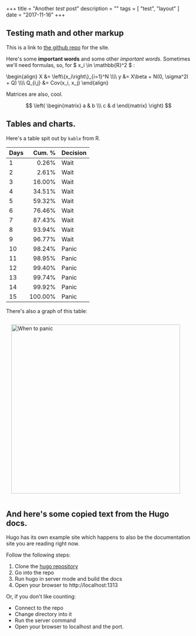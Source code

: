+++
title = "Another *test* post"
description = ""
tags = [
    "test", "layout"
]
date = "2017-11-16"
+++

## Testing math and other markup

This is a link to [the github repo](https://github.com/carljv/therocksbelow/) for the site.

Here's some **important words** and some other *important words*. Sometimes we'll need formulas, so, for $ x_i \in \mathbb{R}^2 $ : 

<div>
\begin{align}
X        &= \left\{x_i\right\}_{i=1}^N    \\\\
y        &= X\beta + N(0, \sigma^2I + Q) \\\\
Q_{i,j}  &= Cov(x_i, x_j)
\end{align}
</div>

Matrices are also, cool.

$$
\left(
  \begin{matrix}
    a & b \\\ 
    c & d
  \end{matrix}
\right)
$$


## Tables and charts.

Here's a table spit out by `kable` from R.

<!--more-->


|Days |  Cum. %|Decision |
|:----|-------:|:--------|
|1    |   0.26%|Wait     |
|2    |   2.61%|Wait     |
|3    |  16.00%|Wait     |
|4    |  34.51%|Wait     |
|5    |  59.32%|Wait     |
|6    |  76.46%|Wait     |
|7    |  87.43%|Wait     |
|8    |  93.94%|Wait     |
|9    |  96.77%|Wait     |
|10   |  98.24%|Panic    |
|11   |  98.95%|Panic    |
|12   |  99.40%|Panic    |
|13   |  99.74%|Panic    |
|14   |  99.92%|Panic    |
|15   | 100.00%|Panic    |


There's also a graph of this table:

<img alt="When to panic" src="../cdf.png" width=460px 
 style='margin: 1em 1em;'></img>


## And here's some copied text from the Hugo docs.

Hugo has its own example site which happens to also be the documentation site
you are reading right now.

Follow the following steps:

 1. Clone the [hugo repository](http://github.com/spf13/hugo)
 2. Go into the repo
 3. Run hugo in server mode and build the docs
 4. Open your browser to http://localhost:1313

Or, if you don't like counting:

  - Connect to the repo
  - Change directory into it
  - Run the server command
  - Open your browser to localhost and the port.


